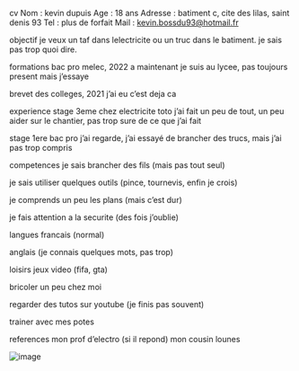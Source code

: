 cv
Nom : kevin dupuis
Age : 18 ans
Adresse : batiment c, cite des lilas, saint denis 93
Tel : plus de forfait
Mail : kevin.bossdu93@hotmail.fr

objectif
je veux un taf dans lelectricite ou un truc dans le batiment. je sais pas trop quoi dire.

formations
bac pro melec, 2022 a maintenant
je suis au lycee, pas toujours present mais j’essaye

brevet des colleges, 2021
j’ai eu c’est deja ca

experience
stage 3eme chez electricite toto
j’ai fait un peu de tout, un peu aider sur le chantier, pas trop sure de ce que j’ai fait

stage 1ere bac pro
j’ai regarde, j’ai essayé de brancher des trucs, mais j’ai pas trop compris

competences
je sais brancher des fils (mais pas tout seul)

je sais utiliser quelques outils (pince, tournevis, enfin je crois)

je comprends un peu les plans (mais c’est dur)

je fais attention a la securite (des fois j’oublie)

langues
francais (normal)

anglais (je connais quelques mots, pas trop)

loisirs
jeux video (fifa, gta)

bricoler un peu chez moi

regarder des tutos sur youtube (je finis pas souvent)

trainer avec mes potes

references
mon prof d’electro (si il repond)
mon cousin lounes

![image](https://github.com/user-attachments/assets/84c92021-6df5-45c1-8159-fecbcb1c140b)



